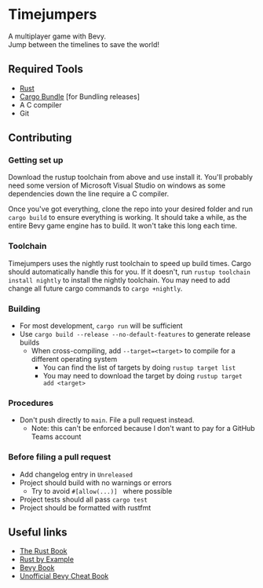 # Timejumpers

A multiplayer game with Bevy.  
Jump between the timelines to save the world!

## Required Tools

- [Rust](https://rustup.rs)
- [Cargo Bundle](https://github.com/burtonageo/cargo-bundle) \[for Bundling releases\]
- A C compiler
- Git

## Contributing

### Getting set up

Download the rustup toolchain from above and use install it. You'll probably
need some version of Microsoft Visual Studio on windows as some dependencies
down the line require a C compiler. 

Once you've got everything, clone the repo into your desired folder and run
`cargo build` to ensure everything is working. It should take a while, as the
entire Bevy game engine has to build. It won't take this long each time. 

### Toolchain

Timejumpers uses the nightly rust toolchain to speed up build times. Cargo
should automatically handle this for you. If it doesn't, run `rustup toolchain
install nightly` to install the nightly toolchain. You may need to add change
all future cargo commands to `cargo +nightly`.

### Building

- For most development, `cargo run` will be sufficient
- Use `cargo build --release --no-default-features` to generate release builds
    - When cross-compiling, add `--target=<target>` to compile for a different
        operating system
        - You can find the list of targets by doing `rustup target list`
        - You may need to download the target by doing `rustup target add <target>`


### Procedures

- Don't push directly to `main`. File a pull request instead.
    - Note: this can't be enforced because I don't want to pay for a GitHub
    Teams account

### Before filing a pull request

- Add changelog entry in `Unreleased`
- Project should build with no warnings or errors
    - Try to avoid `#[allow(...)] ` where possible
- Project tests should all pass `cargo test`
- Project should be formatted with rustfmt

## Useful links

- [The Rust Book](https://doc.rust-lang.org/book/)
- [Rust by Example](https://doc.rust-lang.org/rust-by-example/)
- [Bevy Book](https://bevyengine.org/learn/book/introduction/)
- [Unofficial Bevy Cheat Book](https://bevy-cheatbook.github.io/)
